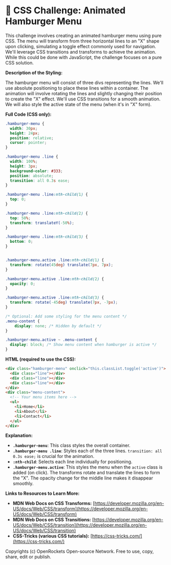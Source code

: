 # 🐞 CSS Challenge:  Animated Hamburger Menu


This challenge involves creating an animated hamburger menu using pure CSS.  The menu will transform from three horizontal lines to an "X" shape upon clicking, simulating a toggle effect commonly used for navigation. We'll leverage CSS transitions and transforms to achieve the animation.  While this could be done with JavaScript, the challenge focuses on a pure CSS solution.

**Description of the Styling:**

The hamburger menu will consist of three divs representing the lines.  We'll use absolute positioning to place these lines within a container.  The animation will involve rotating the lines and slightly changing their position to create the "X" effect.  We'll use CSS transitions for a smooth animation.  We will also style the active state of the menu (when it's in "X" form).


**Full Code (CSS only):**

```css
.hamburger-menu {
  width: 30px;
  height: 24px;
  position: relative;
  cursor: pointer;
}

.hamburger-menu .line {
  width: 100%;
  height: 3px;
  background-color: #333;
  position: absolute;
  transition: all 0.3s ease;
}

.hamburger-menu .line:nth-child(1) {
  top: 0;
}

.hamburger-menu .line:nth-child(2) {
  top: 50%;
  transform: translateY(-50%);
}

.hamburger-menu .line:nth-child(3) {
  bottom: 0;
}


.hamburger-menu.active .line:nth-child(1) {
  transform: rotate(45deg) translate(7px, 7px);
}

.hamburger-menu.active .line:nth-child(2) {
  opacity: 0;
}

.hamburger-menu.active .line:nth-child(3) {
  transform: rotate(-45deg) translate(7px, -7px);
}

/* Optional: Add some styling for the menu content */
.menu-content {
    display: none; /* Hidden by default */
}

.hamburger-menu.active ~ .menu-content {
  display: block; /* Show menu content when hamburger is active */
}
```

**HTML (required to use the CSS):**

```html
<div class="hamburger-menu" onclick="this.classList.toggle('active')">
  <div class="line"></div>
  <div class="line"></div>
  <div class="line"></div>
</div>
<div class="menu-content">
  <!-- Your menu items here -->
  <ul>
    <li>Home</li>
    <li>About</li>
    <li>Contact</li>
  </ul>
</div>
```


**Explanation:**

* **`.hamburger-menu`**: This class styles the overall container.
* **`.hamburger-menu .line`**: Styles each of the three lines.  `transition: all 0.3s ease;` is crucial for the animation.
* **`:nth-child`**:  Selects each line individually for positioning.
* **`.hamburger-menu.active`**:  This styles the menu when the `active` class is added (on click).  The transforms rotate and translate the lines to form the "X".  The opacity change for the middle line makes it disappear smoothly.


**Links to Resources to Learn More:**

* **MDN Web Docs on CSS Transforms:** [https://developer.mozilla.org/en-US/docs/Web/CSS/transform](https://developer.mozilla.org/en-US/docs/Web/CSS/transform)
* **MDN Web Docs on CSS Transitions:** [https://developer.mozilla.org/en-US/docs/Web/CSS/transition](https://developer.mozilla.org/en-US/docs/Web/CSS/transition)
* **CSS-Tricks (various CSS tutorials):** [https://css-tricks.com/](https://css-tricks.com/)


Copyrights (c) OpenRockets Open-source Network. Free to use, copy, share, edit or publish.

